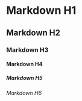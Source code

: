# Markdown H1
## Markdown H2
### Markdown H3
#### Markdown H4
##### Markdown H5
###### Markdown H6

